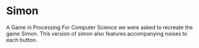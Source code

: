 # Simon
A Game in Processing
For Computer Science we were asked to recreate the game Simon. This version of simon also features accompanying noises to each button. 
